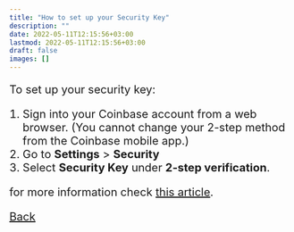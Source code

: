 ```yaml
---
title: "How to set up your Security Key"
description: ""
date: 2022-05-11T12:15:56+03:00
lastmod: 2022-05-11T12:15:56+03:00
draft: false
images: []
---
```


To set up your security key:

1. Sign into your Coinbase account from a web browser. (You cannot change your 2-step method from the Coinbase mobile app.)
2. Go to **Settings** > **Security**
3. Select **Security Key** under **2-step verification**.

for more information check [this article](https://help.coinbase.com/en/coinbase/managing-my-account/verify-my-identity/using-and-managing-security-keys).

<a id="back" role="button" class="btn btn-primary btn-lg d-block mb-3" href="http://docs.idmelon.com/pages/whichplatform/index.html">Back</a>

<style>

@media (max-width: 480px) {.navbar, .footer { display: none; }}
h1{
    color : #4395ec;
}
p{
    font-size:20px;
}
li{
    font-size:20px;
}
</style>
